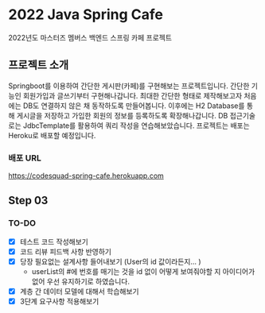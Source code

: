 # 2022 Java Spring Cafe

2022년도 마스터즈 멤버스 백엔드 스프링 카페 프로젝트

## 프로젝트 소개
Springboot를 이용하여 간단한 게시판(카페)를 구현해보는 프로젝트입니다. 
간단한 기능인 회원가입과 글쓰기부터 구현해나갑니다.
최대한 간단한 형태로 제작해보고자 처음에는 DB도 연결하지 않은 채 동작하도록 만들어봅니다.
이후에는 H2 Database를 통해 게시글을 저장하고 가입한 회원의 정보를 등록하도록 확장해나갑니다.
DB 접근기술로는 JdbcTemplate를 활용하여 쿼리 작성을 연습해보았습니다. 
프로젝트는 배포는 Heroku로 배포할 예정입니다. 

### 배포 URL
https://codesquad-spring-cafe.herokuapp.com

## Step 03

### TO-DO
- [x] 테스트 코드 작성해보기
- [x] 코드 리뷰 피드백 사항 반영하기
- [x] 당장 필요없는 설계사항 들어내보기 (User의 id 값이라든지... )
  - userList의 #에 번호를 매기는 것을 id 없이 어떻게 보여줘야할 지 아이디어가 없어 우선 유지하기로 하였습니다.
- [x] 계층 간 데이터 모델에 대해서 학습해보기
- [x] 3단계 요구사항 적용해보기
